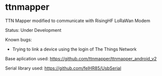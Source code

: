 # ttnmapper
TTN Mapper modified to communicate with RisingHF LoRaWan Modem

Status: Under Development


Known bugs:
 - Trying to link a device using the login of The Things Network
 

Base aplication used:
https://github.com/ttnmapper/ttnmapper_android_v2

Serial library used:
https://github.com/felHR85/UsbSerial
